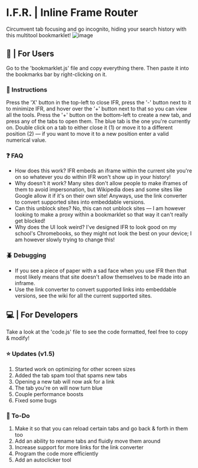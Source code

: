 # I.F.R. | Inline Frame Router
Circumvent tab focusing and go incognito, hiding your search history with this multitool bookmarklet!
![image](https://github.com/TheReallyReal/IFR/assets/141452587/1ea779d4-e966-4afc-b800-6df56f95d886)

## 👋 | For Users
Go to the 'bookmarklet.js' file and copy everything there. Then paste it into the bookmarks bar by right-clicking on it.

### 📖 Instructions
Press the 'X' button in the top-left to close IFR, press the '-' button next to it to minimize IFR, and hover over the '+' button next to that so you can view all the tools. Press the '+' button on the bottom-left to create a new tab, and press any of the tabs to open them. The blue tab is the one you're currently on. Double click on a tab to either close it (1) or move it to a different position (2) — if you want to move it to a new position enter a valid numerical value.

### ❓ FAQ
* How does this work? IFR embeds an iframe within the current site you're on so whatever you do within IFR won't show up in your history!
* Why doesn't it work? Many sites don't allow people to make iframes of them to avoid impersonation, but Wikipedia does and some sites like Google allow it if it's on their own site! Anyways, use the link converter to convert supported sites into embeddable versions.
* Can this unblock sites? No, this can not unblock sites — I am however looking to make a proxy within a bookmarklet so that way it can't really get blocked!
* Why does the UI look weird? I've designed IFR to look good on my school's Chromebooks, so they might not look the best on your device; I am however slowly trying to change this!

### 🪲 Debugging
* If you see a piece of paper with a sad face when you use IFR then that most likely means that site doesn't allow themselves to be made into an inframe.
* Use the link converter to convert supported links into embeddable versions, see the wiki for all the current supported sites.

## 💻 | For Developers 
Take a look at the 'code.js' file to see the code formatted, feel free to copy & modify!

### ⭐ Updates (v1.5)
1. Started work on optimizing for other screen sizes
2. Added the tab spam tool that spams new tabs
3. Opening a new tab will now ask for a link
4. The tab you're on will now turn blue
5. Couple performance boosts
6. Fixed some bugs

### 📝 To-Do
1. Make it so that you can reload certain tabs and go back & forth in them too
2. Add an ability to rename tabs and fluidly move them around
3. Increase support for more links for the link converter
4. Program the code more efficiently
5. Add an autoclicker tool
